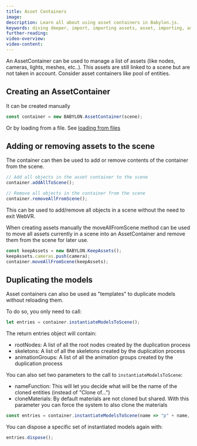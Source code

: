 ```yaml
---
title: Asset Containers
image:
description: Learn all about using asset containers in Babylon.js.
keywords: diving deeper, import, importing assets, asset, importing, asset containers
further-reading:
video-overview:
video-content:
---
```


An AssetContainer can be used to manage a list of assets (like nodes, cameras, lights, meshes, etc..). This assets are still linked to a scene but are not taken in account. Consider asset containers like pool of entities.

## Creating an AssetContainer

It can be created manually

```javascript
const container = new BABYLON.AssetContainer(scene);
```

Or by loading from a file. See [loading from files](/features/featuresDeepDive/importers/loadingFileTypes)

## Adding or removing assets to the scene

The container can then be used to add or remove contents of the container from the scene.

```javascript
// Add all objects in the asset container to the scene
container.addAllToScene();

// Remove all objects in the container from the scene
container.removeAllFromScene();
```

<Playground id="#5NFRVE#1" title="Asset Container Adding and Removing Assets" description="Simple Example of adding and removing asset container assets into your scene." image="/img/playgroundsAndNMEs/divingDeeperAssetContainer1.jpg"/>

This can be used to add/remove all objects in a scene without the need to exit WebVR. <Playground id="#JA1ND3#48" title="Asset Container Adding and Removing Assets in WebVR" description="Simple Example of adding and removing asset container assets into your WebVR scene." image="/img/playgroundsAndNMEs/divingDeeperAssetContainer2.jpg"/>

When creating assets manually the moveAllFromScene method can be used to move all assets currently in a scene into an AssetContainer and remove them from the scene for later use.

```javascript
const keepAssets = new BABYLON.KeepAssets();
keepAssets.cameras.push(camera);
container.moveAllFromScene(keepAssets);
```

<Playground id="#5NFRVE#3" title="Moving Assets Into an Asset Container" description="Simple Example of moving assets in a scene into an asset container."/>

## Duplicating the models

Asset containers can also be used as "templates" to duplicate models without reloading them.

To do so, you only need to call:

```javascript
let entries = container.instantiateModelsToScene();
```

The return entries object will contain:

- rootNodes: A list of all the root nodes created by the duplication process
- skeletons: A list of all the skeletons created by the duplication process
- animationGroups: A list of all the animation groups created by the duplication process

<Playground id="#S7E00P" title="Instantiating Asset Container Assets" description="Simple Example of using asset containers as templates to duplicate assets in a scene." image="/img/playgroundsAndNMEs/divingDeeperAssetContainer3.jpg"/>

You can also set two parameters to the call to `instantiateModelsToScene`:

- nameFunction: This will let you decide what will be the name of the cloned entities (instead of "Clone of...")
- cloneMaterials: By default materials are not cloned but shared. With this parameter you can force the system to also clone the materials

```javascript
const entries = container.instantiateModelsToScene(name => "p" + name, true);
```

You can dispose a specific set of instantiated models again with:
```javascript
entries.dispose();
```
